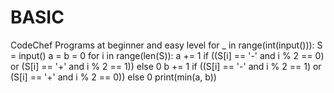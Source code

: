 # BASIC
CodeChef Programs at beginner and easy level
for _ in range(int(input())):
    S = input()
    a = b = 0
    for i in range(len(S)):
        a += 1 if ((S[i] == '-' and i % 2 == 0) or 
                    (S[i] == '+' and i % 2 == 1)) else 0
        b += 1 if ((S[i] == '-' and i % 2 == 1) or
                    (S[i] == '+' and i % 2 == 0)) else 0
    print(min(a, b))
